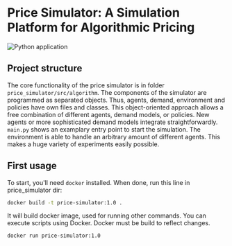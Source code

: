 # Price Simulator: A Simulation Platform for Algorithmic Pricing

![Python application](https://github.com/matthias-hettich/price_simulator/workflows/Python%20application/badge.svg)

## Project structure

The core functionality of the price simulator is in folder `price_simulator/src/algorithm`.
The components of the simulator are programmed as separated objects.
Thus, agents, demand, environment and policies have own files and classes.
This object-oriented approach allows a free combination of different agents, demand models, or policies. 
New agents or more sophisticated demand models integrate straightforwardly.
`main.py` shows an examplary entry point to start the simulation.
The environment is able to handle an arbitrary amount of different agents.
This makes a huge variety of experiments easily possible.

## First usage

To start, you'll need `docker` installed. When done, run this line in price_simulator dir:

```bash
docker build -t price-simulator:1.0 .
```

It will build docker image, used for running other commands.
You can execute scripts using Docker. Docker must be build to reflect changes.

```bash
docker run price-simulator:1.0
```

